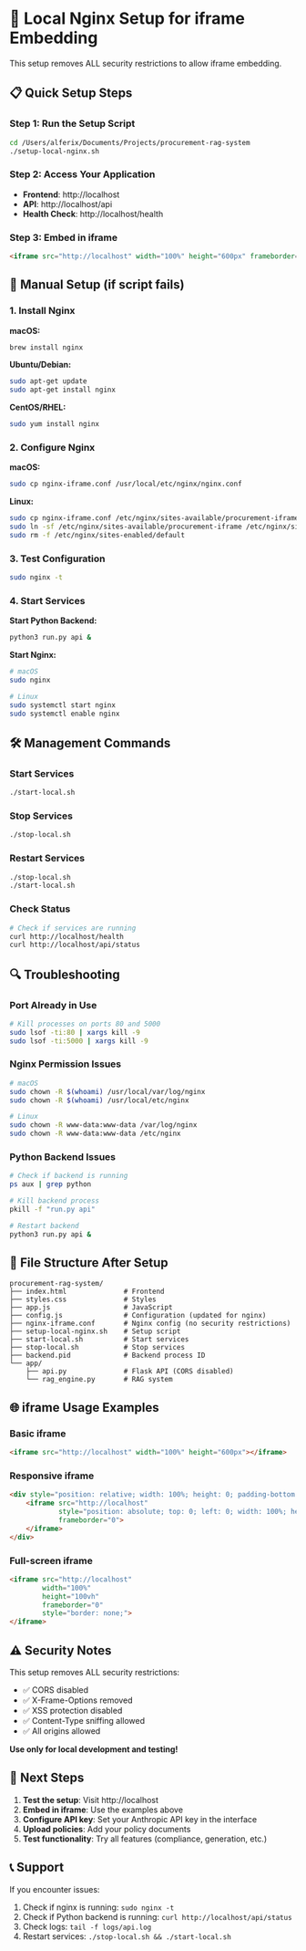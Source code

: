 # 🚀 Local Nginx Setup for iframe Embedding

This setup removes ALL security restrictions to allow iframe embedding.

## 📋 Quick Setup Steps

### Step 1: Run the Setup Script
```bash
cd /Users/alferix/Documents/Projects/procurement-rag-system
./setup-local-nginx.sh
```

### Step 2: Access Your Application
- **Frontend**: http://localhost
- **API**: http://localhost/api
- **Health Check**: http://localhost/health

### Step 3: Embed in iframe
```html
<iframe src="http://localhost" width="100%" height="600px" frameborder="0"></iframe>
```

## 🔧 Manual Setup (if script fails)

### 1. Install Nginx

**macOS:**
```bash
brew install nginx
```

**Ubuntu/Debian:**
```bash
sudo apt-get update
sudo apt-get install nginx
```

**CentOS/RHEL:**
```bash
sudo yum install nginx
```

### 2. Configure Nginx

**macOS:**
```bash
sudo cp nginx-iframe.conf /usr/local/etc/nginx/nginx.conf
```

**Linux:**
```bash
sudo cp nginx-iframe.conf /etc/nginx/sites-available/procurement-iframe
sudo ln -sf /etc/nginx/sites-available/procurement-iframe /etc/nginx/sites-enabled/
sudo rm -f /etc/nginx/sites-enabled/default
```

### 3. Test Configuration
```bash
sudo nginx -t
```

### 4. Start Services

**Start Python Backend:**
```bash
python3 run.py api &
```

**Start Nginx:**
```bash
# macOS
sudo nginx

# Linux
sudo systemctl start nginx
sudo systemctl enable nginx
```

## 🛠️ Management Commands

### Start Services
```bash
./start-local.sh
```

### Stop Services
```bash
./stop-local.sh
```

### Restart Services
```bash
./stop-local.sh
./start-local.sh
```

### Check Status
```bash
# Check if services are running
curl http://localhost/health
curl http://localhost/api/status
```

## 🔍 Troubleshooting

### Port Already in Use
```bash
# Kill processes on ports 80 and 5000
sudo lsof -ti:80 | xargs kill -9
sudo lsof -ti:5000 | xargs kill -9
```

### Nginx Permission Issues
```bash
# macOS
sudo chown -R $(whoami) /usr/local/var/log/nginx
sudo chown -R $(whoami) /usr/local/etc/nginx

# Linux
sudo chown -R www-data:www-data /var/log/nginx
sudo chown -R www-data:www-data /etc/nginx
```

### Python Backend Issues
```bash
# Check if backend is running
ps aux | grep python

# Kill backend process
pkill -f "run.py api"

# Restart backend
python3 run.py api &
```

## 📁 File Structure After Setup

```
procurement-rag-system/
├── index.html              # Frontend
├── styles.css              # Styles
├── app.js                  # JavaScript
├── config.js               # Configuration (updated for nginx)
├── nginx-iframe.conf       # Nginx config (no security restrictions)
├── setup-local-nginx.sh    # Setup script
├── start-local.sh          # Start services
├── stop-local.sh           # Stop services
├── backend.pid             # Backend process ID
└── app/
    ├── api.py              # Flask API (CORS disabled)
    └── rag_engine.py       # RAG system
```

## 🌐 iframe Usage Examples

### Basic iframe
```html
<iframe src="http://localhost" width="100%" height="600px"></iframe>
```

### Responsive iframe
```html
<div style="position: relative; width: 100%; height: 0; padding-bottom: 56.25%;">
    <iframe src="http://localhost" 
            style="position: absolute; top: 0; left: 0; width: 100%; height: 100%;"
            frameborder="0">
    </iframe>
</div>
```

### Full-screen iframe
```html
<iframe src="http://localhost" 
        width="100%" 
        height="100vh" 
        frameborder="0"
        style="border: none;">
</iframe>
```

## ⚠️ Security Notes

This setup removes ALL security restrictions:
- ✅ CORS disabled
- ✅ X-Frame-Options removed
- ✅ XSS protection disabled
- ✅ Content-Type sniffing allowed
- ✅ All origins allowed

**Use only for local development and testing!**

## 🎯 Next Steps

1. **Test the setup**: Visit http://localhost
2. **Embed in iframe**: Use the examples above
3. **Configure API key**: Set your Anthropic API key in the interface
4. **Upload policies**: Add your policy documents
5. **Test functionality**: Try all features (compliance, generation, etc.)

## 📞 Support

If you encounter issues:
1. Check if nginx is running: `sudo nginx -t`
2. Check if Python backend is running: `curl http://localhost/api/status`
3. Check logs: `tail -f logs/api.log`
4. Restart services: `./stop-local.sh && ./start-local.sh`
